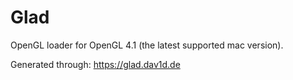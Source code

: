 # Glad

OpenGL loader for OpenGL 4.1 (the latest supported mac version).

Generated through: https://glad.dav1d.de
